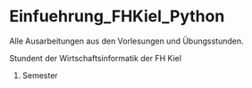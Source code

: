 # Einfuehrung_FHKiel_Python

Alle Ausarbeitungen aus den Vorlesungen und Übungsstunden.

Stundent der Wirtschaftsinformatik der FH Kiel
1. Semester
